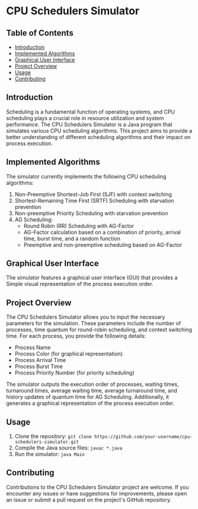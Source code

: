 <!DOCTYPE html>
<html>
<head>
</head>
<body>
  <h1>CPU Schedulers Simulator</h1>

  <h2>Table of Contents</h2>
  <ul>
    <li><a href="#introduction">Introduction</a></li>
    <li><a href="#implemented-algorithms">Implemented Algorithms</a></li>
    <li><a href="#graphical-user-interface">Graphical User Interface</a></li>
    <li><a href="#project-overview">Project Overview</a></li>
    <li><a href="#usage">Usage</a></li>
    <li><a href="#contributing">Contributing</a></li>
  </ul>

  <h2 id="introduction">Introduction</h2>
  <p>
    Scheduling is a fundamental function of operating systems, and CPU scheduling plays a crucial role in resource utilization and system performance.
    The CPU Schedulers Simulator is a Java program that simulates various CPU scheduling algorithms.
    This project aims to provide a better understanding of different scheduling algorithms and their impact on process execution.
  </p>

  <h2 id="implemented-algorithms">Implemented Algorithms</h2>
  <p>
    The simulator currently implements the following CPU scheduling algorithms:
  </p>
  <ol>
    <li>Non-Preemptive Shortest-Job First (SJF) with context switching</li>
    <li>Shortest-Remaining Time First (SRTF) Scheduling with starvation prevention</li>
    <li>Non-preemptive Priority Scheduling with starvation prevention</li>
    <li>
      AG Scheduling:
      <ul>
        <li>Round Robin (RR) Scheduling with AG-Factor</li>
        <li>AG-Factor calculation based on a combination of priority, arrival time, burst time, and a random function</li>
        <li>Preemptive and non-preemptive scheduling based on AG-Factor</li>
      </ul>
    </li>
  </ol>

  <h2 id="graphical-user-interface">Graphical User Interface</h2>
  <p>
    The simulator features a graphical user interface (GUI) that provides a Simple visual representation of the process execution order.
  </p>

  <h2 id="project-overview">Project Overview</h2>
  <p>
    The CPU Schedulers Simulator allows you to input the necessary parameters for the simulation.
    These parameters include the number of processes, time quantum for round-robin scheduling, and context switching time.
    For each process, you provide the following details:
  </p>
  <ul>
    <li>Process Name</li>
    <li>Process Color (for graphical representation)</li>
    <li>Process Arrival Time</li>
    <li>Process Burst Time</li>
    <li>Process Priority Number (for priority scheduling)</li>
  </ul>
  <p>
    The simulator outputs the execution order of processes, waiting times, turnaround times, average waiting time, average turnaround time,
    and history updates of quantum time for AG Scheduling.
    Additionally, it generates a graphical representation of the process execution order.
  </p>

  <h2 id="usage">Usage</h2>
  <ol>
    <li>Clone the repository: <code>git clone https://github.com/your-username/cpu-schedulers-simulator.git</code></li>
    <li>Compile the Java source files: <code>javac *.java</code></li>
    <li>Run the simulator: <code>java Main</code></li>
  </ol>

  <h2 id="contributing">Contributing</h2>
  <p>
    Contributions to the CPU Schedulers Simulator project are welcome.
    If you encounter any issues or have suggestions for improvements, please open an issue or submit a pull request on the project's GitHub repository.
  </p>

</body>
</html>
